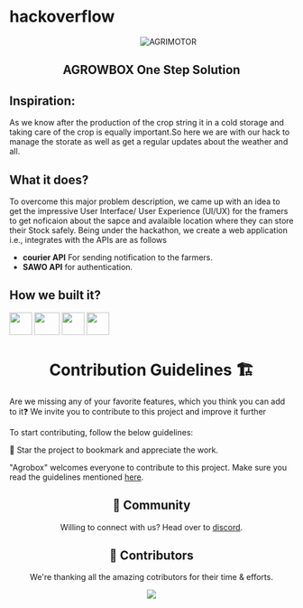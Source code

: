 # hackoverflow
<p align="center">
    <img style="margin: 0 0 0 60px" src="https://see.fontimg.com/api/renderfont4/JReLK/eyJyIjoiZnMiLCJoIjo1NiwidyI6MTI1MCwiZnMiOjQ1LCJmZ2MiOiIjMTMxMzEzIiwiYmdjIjoiIzM1M0Q0QiIsInQiOjF9/QUdST1dCT1g/multiple-ranges-regular.png" alt="AGRIMOTOR"/>
</p>
<div align="center">
<h2>AGROWBOX One Step Solution <h2>
</div>

## Inspiration:
As we know after the production of the crop string it in a cold storage and taking care of the crop is equally important.So here we are with our hack to manage the 
storate as well as get a regular updates about the weather and all.


## What it does?
To overcome this major problem description, we came up with an idea to get the impressive User Interface/ User Experience (UI/UX) for the framers to get noficaion about the sapce and avalaible location where they can store their Stock safely.
Being under the hackathon, we create a web application i.e., integrates with the APIs are as follows

- **courier API** For sending notification to the farmers.
- **SAWO API** for authentication.

## How we built it?
<code><a href="#"><img height="40" width="40" src="https://raw.githubusercontent.com/devstrons/newsXplorer/master/static/assets/img/html.png"></a></code>
<code><a href="#"><img height="40" width="45" src="https://cdn.iconscout.com/icon/free/png-256/figma-682083.png"></a></code>
<code><a href="#"><img height="40" width="40" src="https://cdn.iconscout.com/icon/free/png-256/css-131-722685.png"></a></code>
<code><a href="#"><img height="40" width="40" src="https://user-images.githubusercontent.com/71369943/125153949-d8854280-e174-11eb-99bd-af46a5767a54.png"></a></code>

<h1 align="center" style="font-weight:bold">Contribution Guidelines 🏗</h1>
Are we missing any of your favorite features, which you think you can add to it❓ We invite you to contribute to this project and improve it further

To start contributing, follow the below guidelines: 

🌟 Star the project to bookmark and appreciate the work.

"Agrobox" welcomes everyone to contribute to this project. Make sure you read the guidelines mentioned [here](https://github.com/devstrons/newXplorer/blob/main/CONTRIBUTING.md).

<h2 align="center" style="font-weight:bold">🤝 Community</h2>
<p align="center">
Willing to connect with us? 
Head over to <a href="https://discord.gg/MVujzTBqed" >discord</a>.
</p>

<h2 align="center" style="font-weight:bold">🌈 Contributors</h2>
<p align="center">
We're thanking all the amazing cotributors for their time & efforts.
</p>
<p align="center">
<a href="https://github.com/guptasajal411/hackoverflow/graphs/contributors">
  <img src="https://contrib.rocks/image?repo=guptasajal411/hackoverflow" />
</a>
</p>

